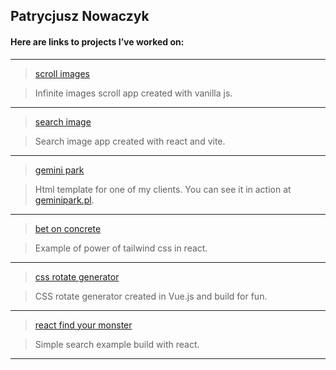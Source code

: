 ## Patrycjusz Nowaczyk

#### Here are links to projects I’ve worked on:
   ---
> <a href="https://patrycjusznowaczyk.github.io/unsplash-vanilla-js/" target="_blank">scroll images</a>

> Infinite images scroll app created with vanilla js.

   ---
> <a href="https://patrycjusznowaczyk.github.io/unsplash-react/" target="_blank">search image</a>

> Search image app created with react and vite.

   ---
> <a href="https://patrycjusznowaczyk.github.io/gemini/" target="_blank">gemini park</a>

> Html template for one of my clients. You can see it in action at <a href="https://geminipark.pl" target="_blank">geminipark.pl</a>.

   ---
> <a href="https://patrycjusznowaczyk.github.io/bet_on_concrete/" target="_blank">bet on concrete</a>

> Example of power of tailwind css in react.

   ---
> <a href="https://patrycjusznowaczyk.github.io/vue_generate_rotate/" target="_blank">css rotate generator</a>

> CSS rotate generator created in Vue.js and build for fun.
   
   ---
> <a href="https://patrycjusznowaczyk.github.io/react_find_your_monster/" target="_blank">react find your monster</a>

> Simple search example build with react.

   ---
